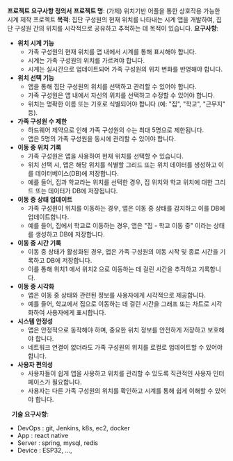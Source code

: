 **프로젝트 요구사항 정의서**
**프로젝트 명**: (가제) 위치기반 어플을 통한 상호작용 가능한 시계 제작 프로젝트
**목적**: 집단 구성원의 현재 위치를 나타내는 시계 앱을 개발하여, 집단 구성원 간의 위치를 시각적으로 공유하고 추적하는 데 목적이 있습니다.
**요구사항**:
* **위치 시계 기능**
  * 가족 구성원의 현재 위치를 앱 내에서 시계를 통해 표시해야 합니다.
  * 시계는 가족 구성원의 위치를 가르켜야 합니다.
  * 시계는 실시간으로 업데이트되어 가족 구성원의 위치 변화를 반영해야 합니다.
* **위치 선택 기능**
  * 앱을 통해 집단 구성원의 위치를 선택하고 관리할 수 있어야 합니다.
  * 가족 구성원은 앱 내에서 자신의 위치를 선택하고 수정할 수 있어야 합니다.
  * 위치는 명확한 이름 또는 기호로 식별되어야 합니다 (예: "집", "학교", "근무지" 등).
* **가족 구성원 수 제한**
  * 하드웨어 제약으로 인해 가족 구성원의 수는 최대 5명으로 제한됩니다.
  * 앱은 5명의 가족 구성원을 동시에 관리할 수 있어야 합니다.
* **이동 중 위치 기록**
  * 가족 구성원은 앱을 사용하여 현재 위치를 선택할 수 있습니다.
  * 위치 선택 시, 앱은 해당 위치를 식별할 그리드 또는 위치 데이터를 생성하고 이를 데이터베이스(DB)에 저장합니다.
  * 예를 들어, 집과 학교라는 위치를 선택한 경우, 집 위치와 학교 위치에 대한 그리드 또는 데이터가 DB에 저장됩니다.
* **이동 중 상태 업데이트**
  * 가족 구성원이 위치를 이동하는 경우, 앱은 이동 중 상태를 감지하고 이를 DB에 업데이트합니다.
  * 예를 들어, 집에서 학교로 이동하는 경우, 앱은 "집 - 학교 이동 중" 이라는 상태를 생성하고 DB에 저장합니다.
* **이동 중 시간 기록**
  * 이동 중 상태가 활성화된 경우, 앱은 가족 구성원의 이동 시작 및 종료 시간을 기록하고 DB에 저장합니다.
  * 이를 통해 위치1 에서 위치2 으로 이동하는 데 걸린 시간을 추적하고 기록합니다.
* **이동 중 시각화**
  * 앱은 이동 중 상태와 관련된 정보를 사용자에게 시각적으로 제공합니다.
  * 예를 들어, 학교에서 집으로 이동하는 데 걸린 시간을 그래프 또는 차트로 시각화하여 사용자에게 표시합니다.
* **시스템 안정성**
  * 앱은 안정적으로 동작해야 하며, 중요한 위치 정보를 안전하게 저장하고 보호해야 합니다.
  * 네트워크 연결이 없더라도 가족 구성원의 위치를 로컬로 업데이트할 수 있어야 합니다.
* **사용자 편의성**
  * 사용자들이 쉽게 앱을 사용하고 위치를 관리할 수 있도록 직관적인 사용자 인터페이스가 필요합니다.
  * 사용자는 다른 가족 구성원의 위치를 확인하고 시계를 통해 쉽게 이해할 수 있어야 합니다.


⠀**기술 요구사항**:
* DevOps : git, Jenkins, k8s, ec2, docker
* App : react native
* Server : spring, mysql, redis
* Device : ESP32, …,

